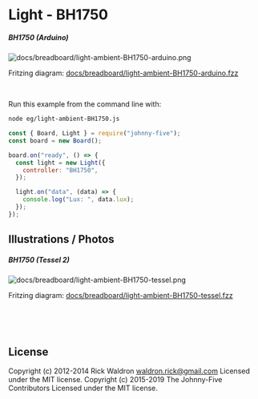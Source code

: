 <!--remove-start-->

# Light - BH1750

<!--remove-end-->






##### BH1750 (Arduino)



![docs/breadboard/light-ambient-BH1750-arduino.png](breadboard/light-ambient-BH1750-arduino.png)<br>

Fritzing diagram: [docs/breadboard/light-ambient-BH1750-arduino.fzz](breadboard/light-ambient-BH1750-arduino.fzz)

&nbsp;




Run this example from the command line with:
```bash
node eg/light-ambient-BH1750.js
```


```javascript
const { Board, Light } = require("johnny-five");
const board = new Board();

board.on("ready", () => {
  const light = new Light({
    controller: "BH1750",
  });

  light.on("data", (data) => {
    console.log("Lux: ", data.lux);
  });
});

```


## Illustrations / Photos


##### BH1750 (Tessel 2)



![docs/breadboard/light-ambient-BH1750-tessel.png](breadboard/light-ambient-BH1750-tessel.png)<br>

Fritzing diagram: [docs/breadboard/light-ambient-BH1750-tessel.fzz](breadboard/light-ambient-BH1750-tessel.fzz)

&nbsp;





&nbsp;

<!--remove-start-->

## License
Copyright (c) 2012-2014 Rick Waldron <waldron.rick@gmail.com>
Licensed under the MIT license.
Copyright (c) 2015-2019 The Johnny-Five Contributors
Licensed under the MIT license.

<!--remove-end-->
